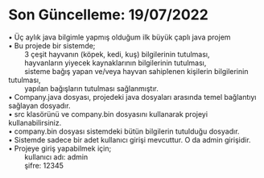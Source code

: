 # Son Güncelleme: 19/07/2022
• Üç aylık java bilgimle yapmış olduğum ilk büyük çaplı java projem <br />
• Bu projede bir sistemde; <br />
&emsp;&emsp; 3 çeşit hayvanın (köpek, kedi, kuş) bilgilerinin tutulması, <br />
&emsp;&emsp; hayvanların yiyecek kaynaklarının bilgilerinin tutulması, <br />
&emsp;&emsp; sisteme bağış yapan ve/veya hayvan sahiplenen kişilerin bilgilerinin tutulması, <br />
&emsp;&emsp; yapılan bağışların tutulması sağlanmıştır. <br />
• Company.java dosyası, projedeki java dosyaları arasında temel bağlantıyı sağlayan dosyadır. <br />
• src klasörünü ve company.bin dosyasını kullanarak projeyi kullanabilirsiniz. <br />
• company.bin dosyası sistemdeki bütün bilgilerin tutulduğu dosyadır. <br />
• Sistemde sadece bir adet kullanıcı girişi mevcuttur. O da admin girişidir. <br />
• Projeye giriş yapabilmek için; <br />
&emsp;&emsp; kullanıcı adı: admin <br />
&emsp;&emsp; şifre: 12345 <br />
